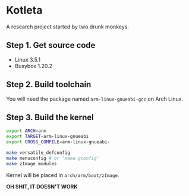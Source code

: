 # Kotleta

A research project started by two drunk monkeys.

## Step 1. Get source code

* Linux 3.5.1
* Busybox 1.20.2

## Step 2. Build toolchain

You will need the package named `arm-linux-gnueabi-gcc` on Arch Linux.

## Step 3. Build the kernel

```bash
export ARCH=arm
export TARGET=arm-linux-gnueabi
export CROSS_COMPILE=arm-linux-gnueabi-

make versatile_defconfig
make menuconfig # or 'make gconfig'
make zImage modules
```

Kernel will be placed in `arch/arm/boot/zImage`.

**OH SHIT, IT DOESN'T WORK**